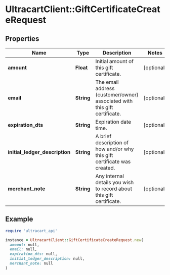 # UltracartClient::GiftCertificateCreateRequest

## Properties

| Name | Type | Description | Notes |
| ---- | ---- | ----------- | ----- |
| **amount** | **Float** | Initial amount of this gift certificate. | [optional] |
| **email** | **String** | The email address (customer/owner) associated with this gift certificate. | [optional] |
| **expiration_dts** | **String** | Expiration date time. | [optional] |
| **initial_ledger_description** | **String** | A brief description of how and/or why this gift certificate was created. | [optional] |
| **merchant_note** | **String** | Any internal details you wish to record about this gift certificate. | [optional] |

## Example

```ruby
require 'ultracart_api'

instance = UltracartClient::GiftCertificateCreateRequest.new(
  amount: null,
  email: null,
  expiration_dts: null,
  initial_ledger_description: null,
  merchant_note: null
)
```

